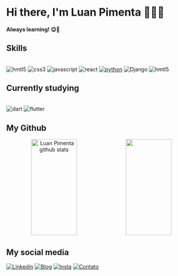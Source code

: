 # Hi there, I'm Luan Pimenta 👨‍💻😎
#### Always learning! 😉👋
## Skills

<div style="display: inline-block"><br/>
  <img aling="center" alt="hmtl5" src="https://img.shields.io/badge/HTML5-E34F26?style=for-the-badge&logo=html5&logoColor=white">
  <img aling="center" alt="css3" src="https://img.shields.io/badge/CSS3-1572B6?style=for-the-badge&logo=css3&logoColor=white"> 
  <img aling="center" alt="javascript" src="https://img.shields.io/badge/JavaScript-323330?style=for-the-badge&logo=javascript&logoColor=F7DF1E"> 
  <img aling="center" alt="react" src="https://img.shields.io/badge/React-20232A?style=for-the-badge&logo=react&logoColor=61DAFB"> 
  <a href="https://github.com/pimentaluan/exercicios-python"><img aling="center" alt="python" src="https://img.shields.io/badge/Python-14354C?style=for-the-badge&logo=python&logoColor=white"></a>
  <img aling="center" alt="Django" src="https://img.shields.io/badge/django-%23092E20.svg?style=for-the-badge&logo=django&logoColor=white"> 
  <img aling="center" alt="hmtl5" src="https://img.shields.io/badge/GIT-f05639?style=for-the-badge&logo=git&logoColor=white">
</div>

## Currently studying
<div style="display: inline-block"><br/>
      <img aling="center" alt="dart" src="https://img.shields.io/badge/Dart-0175C2?style=for-the-badge&logo=dart&logoColor=white"> 
      <img aling="center" alt="flutter" src="https://img.shields.io/badge/Flutter-02569B?style=for-the-badge&logo=flutter&logoColor=white"> 
</div>

## My Github
<div align="center">  
  <img width="49%" height="255px" src="https://github-readme-stats.vercel.app/api?username=pimentaluan&show_icons=true&count_private=true&hide_border=true&title_color=FFFFFF&icon_color=000000&text_color=FFFFFF&bg_color=0493FB" alt="Luan Pimenta github stats" /> 
  <img width="49%" height="255px" src="https://github-readme-stats.vercel.app/api/top-langs/?username=pimentaluan&layout=donut&hide_border=true&title_color=FFFFFF&text_color=FFFFFF&bg_color=0493FB" />
</div>

## My social media
[![Linkedin](https://img.shields.io/badge/LinkedIn-0077B5?style=for-the-badge&logo=linkedin&logoColor=white)](https://www.linkedin.com/in/luan-pimenta-fernandes-ab027326a/)
[![Blog](https://img.shields.io/website?label=luanpimenta.com&style=for-the-badge&url=https://luanpimenta.com/)](https://www.luanpimenta.com/)
[![Insta](https://img.shields.io/badge/Instagram-E4405F?style=for-the-badge&logo=instagram&logoColor=white)](https://www.instagram.com/luanpimentadev/)
[![Contato](https://img.shields.io/badge/WhatsApp-25D366?style=for-the-badge&logo=whatsapp&logoColor=white)](https://wa.me/5583999990675)

